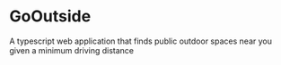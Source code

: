 # GoOutside
A typescript web application that finds public outdoor spaces near you given a minimum driving distance
